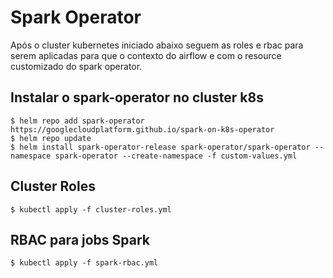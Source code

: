 # Spark Operator

Após o cluster kubernetes iniciado abaixo seguem as roles e rbac para serem aplicadas para que o contexto do airflow e com o resource customizado do spark operator.

## Instalar o spark-operator no cluster k8s

    $ helm repo add spark-operator https://googlecloudplatform.github.io/spark-on-k8s-operator
    $ helm repo update
    $ helm install spark-operator-release spark-operator/spark-operator --namespace spark-operator --create-namespace -f custom-values.yml

## Cluster Roles

    $ kubectl apply -f cluster-roles.yml

## RBAC para jobs Spark

    $ kubectl apply -f spark-rbac.yml